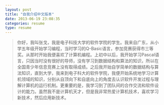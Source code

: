 ```yaml
---
layout: post
title: "自我介绍中文版本"
date: 2013-06-19 23:08:35
categories: resume
type: resume
---
```


>
>  你好，我叫张戈，我是电子科技大学的软件学院的学生。我来自广东，从小学五年级开始学习编程，当时学习的Q-Basic语言，参加竞赛获得市三等奖。从那时开始我便喜欢了计算机编程。上初中以后，我开始学习Pascal语言，只因当时没有很好的导师，没有学习到数据结构和算法的知识，所以在全国青少年信息竞赛上没有取得成绩。之后我开始自学简单的数据结构与算法知识，直到大学，我来到电子科大的软件学院，我便开始系统地学习计算机领域的知识，分别从自顶向下和自底向上的角度去认识软件开发过程与理解计算机的运行机制。更重要的是，我学习到了团队间的合作交流和软件设计的能力。虽然我不是计算机天才，但是我非常热爱计算机技术，喜欢学习新技术，然后应用新技术。
